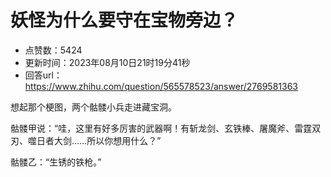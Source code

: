 # 妖怪为什么要守在宝物旁边？
- 点赞数：5424
- 更新时间：2023年08月10日21时19分41秒
- 回答url：https://www.zhihu.com/question/565578523/answer/2769581363
<body>
 <p data-pid="l35zZKar">想起那个梗图，两个骷髅小兵走进藏宝洞。</p>
 <p data-pid="sLLpqDTR">骷髅甲说：“哇，这里有好多厉害的武器啊！有斩龙剑、玄铁棒、屠魔斧、雷霆双刃、噬日者大剑……所以你想用什么？”</p>
 <p data-pid="L1fHCjNL">骷髅乙：“生锈的铁枪。”</p>
 <p></p>
</body>